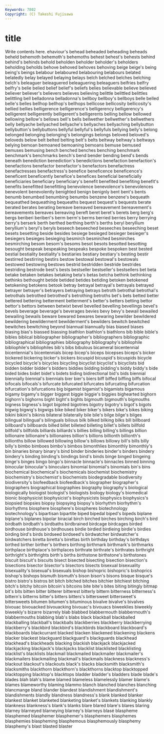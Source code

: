```yaml
---
Keywords: 7802 
Copyright: (C) Takeshi Fujisawa
---
```


# title

Write contents here.
ehaviour's behead beheaded beheading beheads beheld behemoth
behemoth's behemoths behest behest's behests behind behind's behinds behold beholden
beholder beholder's beholders beholding beholds behove behoved behoves behoving beige
beige's being being's beings belabour belaboured belabouring belabours belated belatedly
belay belayed belaying belays belch belched belches belching belch's beleaguer
beleaguered beleaguering beleaguers belfries belfry belfry's belie belied belief belief's
beliefs belies believable believe believed believer believer's believers believes believing
belittle belittled belittles belittling bell belladonna belladonna's bellboy bellboy's bellboys
belle belled belle's belles bellhop bellhop's bellhops bellicose bellicosity bellicosity's
bellied bellies belligerence belligerence's belligerency belligerency's belligerent belligerently belligerent's belligerents
belling bellow bellowed bellowing bellow's bellows bell's bells bellwether bellwether's
bellwethers belly bellyache bellyached bellyache's bellyaches bellyaching bellybutton bellybutton's bellybuttons
bellyful bellyful's bellyfuls bellying belly's belong belonged belonging belonging's belongings
belongs beloved beloved's beloveds below belt belted belting belt's belts
beltway beltway's beltways belying bemoan bemoaned bemoaning bemoans bemuse bemused
bemuses bemusing bench benched benches benching benchmark benchmark's benchmarks bench's
bend bender bending bend's bends beneath benediction benediction's benedictions benefaction
benefaction's benefactions benefactor benefactor's benefactors benefactress benefactresses benefactress's benefice beneficence
beneficence's beneficent beneficently benefice's benefices beneficial beneficially beneficiaries beneficiary beneficiary's
benefit benefited benefiting benefit's benefits benefitted benefitting benevolence benevolence's benevolences
benevolent benevolently benighted benign benignly bent bent's bents benumb benumbed
benumbing benumbs benzene benzene's bequeath bequeathed bequeathing bequeaths bequest bequest's
bequests berate berated berates berating bereave bereaved bereavement bereavement's bereavements
bereaves bereaving bereft beret beret's berets berg berg's bergs beriberi
beriberi's berm berm's berms berried berries berry berrying berry's berserk
berth berthed berthing berth's berths beryl beryllium beryllium's beryl's beryls
beseech beseeched beseeches beseeching beset besets besetting beside besides besiege
besieged besieger besieger's besiegers besieges besieging besmirch besmirched besmirches besmirching
besom besom's besoms besot besots besotted besotting besought bespeak bespeaking
bespeaks bespoke bespoken best bested bestial bestiality bestiality's bestiaries bestiary
bestiary's besting bestir bestirred bestirring bestirs bestow bestowal bestowal's bestowals
bestowed bestowing bestows bestrid bestridden bestride bestrides bestriding bestrode best's
bests bestseller bestseller's bestsellers bet beta betake betaken betakes betaking
beta's betas betcha bethink bethinking bethinks bethought betide betided betides
betiding betoken betokened betokening betokens betook betray betrayal betrayal's betrayals
betrayed betrayer betrayer's betrayers betraying betrays betroth betrothal betrothal's betrothals
betrothed betrothed's betrothing betroths bet's bets betted better bettered bettering
betterment betterment's better's betters betting bettor bettor's bettors between betwixt
bevel bevelled bevelling bevellings bevel's bevels beverage beverage's beverages bevies
bevy bevy's bewail bewailed bewailing bewails beware bewared bewares bewaring
bewilder bewildered bewildering bewilderment bewilderment's bewilders bewitch bewitched bewitches bewitching
beyond biannual biannually bias biased biases biasing bias's biassed biassing
biathlon biathlon's biathlons bib bible bible's bibles biblical bibliographer bibliographer's
bibliographers bibliographic bibliographical bibliographies bibliography bibliography's bibliophile bibliophile's bibliophiles bib's
bibs bibulous bicameral bicentennial bicentennial's bicentennials bicep bicep's biceps bicepses
biceps's bicker bickered bickering bicker's bickers bicuspid bicuspid's bicuspids bicycle
bicycled bicycle's bicycles bicycling bicyclist bicyclist's bicyclists bid bidden bidder
bidder's bidders biddies bidding bidding's biddy biddy's bide bided bides
bidet bidet's bidets biding bidirectional bid's bids biennial biennially biennial's
biennials bier bier's biers biff biffed biffing biffs bifocal bifocals
bifocals's bifurcate bifurcated bifurcates bifurcating bifurcation bifurcation's bifurcations big bigamist
bigamist's bigamists bigamous bigamy bigamy's bigger biggest biggie biggie's biggies
bighearted bighorn bighorn's bighorns bight bight's bights bigmouth bigmouth's bigmouths
bigness bigness's bigot bigoted bigotries bigotry bigotry's bigot's bigots bigwig
bigwig's bigwigs bike biked biker biker's bikers bike's bikes biking
bikini bikini's bikinis bilateral bilaterally bile bile's bilge bilge's bilges
bilingual bilingual's bilinguals bilious bilk bilked bilking bilks bill billboard
billboard's billboards billed billet billeted billeting billet's billets billfold billfold's
billfolds billiards billiards's billies billing billing's billings billion billionaire billionaire's
billionaires billion's billions billionth billionth's billionths billow billowed billowing billow's
billows billowy bill's bills billy billy's bimbo bimboes bimbo's bimbos
bimonthlies bimonthly bimonthly's bin binaries binary binary's bind binder binderies
binder's binders bindery bindery's binding binding's bindings bind's binds binge
binged bingeing binge's binges bingo bingo's binnacle binnacle's binnacles binned
binning binocular binocular's binoculars binomial binomial's binomials bin's bins biochemical
biochemical's biochemicals biochemist biochemistry biochemistry's biochemist's biochemists biodegradable biodiversity biodiversity's
biofeedback biofeedback's biographer biographer's biographers biographical biographies biography biography's biological
biologically biologist biologist's biologists biology biology's biomedical bionic biophysicist biophysicist's
biophysicists biophysics biophysics's biopsied biopsies biopsy biopsying biopsy's biorhythm biorhythm's
biorhythms biosphere biosphere's biospheres biotechnology biotechnology's bipartisan bipartite biped bipedal
biped's bipeds biplane biplane's biplanes bipolar biracial birch birched birches
birching birch's bird birdbath birdbath's birdbaths birdbrained birdcage birdcages birded
birdhouse birdhouse's birdhouses birdie birdied birdieing birdie's birdies birding bird's
birds birdseed birdseed's birdwatcher birdwatcher's birdwatchers biretta biretta's birettas birth
birthday birthday's birthdays birthed birther birther's birthers birthing birthmark birthmark's
birthmarks birthplace birthplace's birthplaces birthrate birthrate's birthrates birthright birthright's birthrights
birth's births birthstone birthstone's birthstones biscuit biscuit's biscuits bisect bisected
bisecting bisection bisection's bisections bisector bisector's bisectors bisects bisexual bisexuality
bisexuality's bisexual's bisexuals bishop bishopric bishopric's bishoprics bishop's bishops bismuth
bismuth's bison bison's bisons bisque bisque's bistro bistro's bistros bit
bitch bitched bitches bitchier bitchiest bitching bitch's bitchy bitcoin bitcoin's
bitcoins bite bite's bites biting bitingly bitmap bit's bits bitten
bitter bitterer bitterest bitterly bittern bitterness bitterness's bittern's bitterns bitter's
bitters bitters's bittersweet bittersweet's bittersweets bitumen bitumen's bituminous bivalve bivalve's
bivalves bivouac bivouacked bivouacking bivouac's bivouacs biweeklies biweekly biweekly's bizarre
bizarrely blab blabbed blabbermouth blabbermouth's blabbermouths blabbing blab's blabs black
blackball blackballed blackballing blackball's blackballs blackberries blackberry blackberrying blackberry's blackbird
blackbird's blackbirds blackboard blackboard's blackboards blackcurrant blacked blacken blackened blackening
blackens blacker blackest blackguard blackguard's blackguards blackhead blackhead's blackheads blacking
blackish blackjack blackjacked blackjacking blackjack's blackjacks blacklist blacklisted blacklisting blacklist's
blacklists blackmail blackmailed blackmailer blackmailer's blackmailers blackmailing blackmail's blackmails blackness
blackness's blackout blackout's blackouts black's blacks blacksmith blacksmith's blacksmiths blackthorn
blackthorn's blackthorns blacktop blacktopped blacktopping blacktop's blacktops bladder bladder's bladders
blade blade's blades blah blah's blame blamed blameless blamelessly blamer
blame's blames blameworthy blaming blammo blanch blanched blanches blanching blancmange
bland blander blandest blandishment blandishment's blandishments blandly blandness blandness's blank
blanked blanker blankest blanket blanketed blanketing blanket's blankets blanking blankly
blankness blankness's blank's blanks blare blared blare's blares blaring blarney
blarneyed blarneying blarney's blarneys blasé blaspheme blasphemed blasphemer blasphemer's blasphemers
blasphemes blasphemies blaspheming blasphemous blasphemously blasphemy blasphemy's blast blasted blaster
